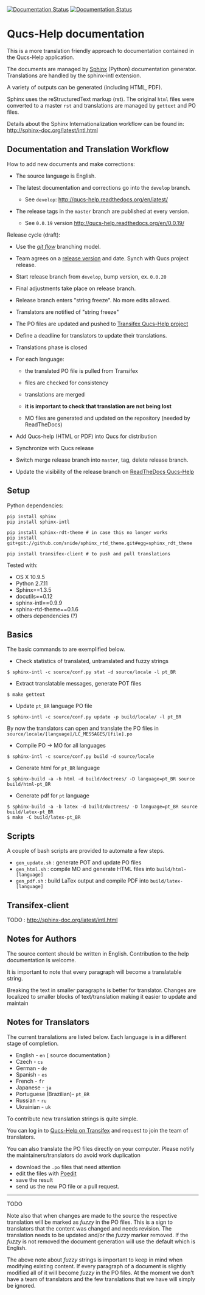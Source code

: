 [![Documentation Status](https://readthedocs.org/projects/qucs-help/badge/?version=latest)](https://readthedocs.org/projects/qucs-help/?badge=latest)
[![Documentation Status](https://readthedocs.org/projects/qucs-help/badge/?version=0.0.19)](https://readthedocs.org/projects/qucs-help/?badge=0.0.19)

Qucs-Help documentation
=======================

This is a more translation friendly approach to documentation contained in the Qucs-Help application.

The documents are managed by [Sphinx](http://sphinx-doc.org/latest/index.html) (Python) documentation generator.
Translations are handled by the sphinx-intl extension.

A variety of outputs can be generated (including HTML, PDF).

Sphinx uses the reStructuredText markup (rst).
The original `html` files were converted to a master `rst` and translations are
managed by `gettext` and PO files.

Details about the Sphinx Internationalization workflow can be found in: http://sphinx-doc.org/latest/intl.html


Documentation and Translation Workflow
--------------------------------------


How to add new documents and make corrections:

- The source language is English.

- The latest documentation and corrections go into the `develop` branch.

  - See `develop`: <http://qucs-help.readthedocs.org/en/latest/>

- The release tags in the `master` branch are published at every version.

  - See `0.0.19` version <http://qucs-help.readthedocs.org/en/0.0.19/>


Release cycle (draft):

- Use the [*git flow*](http://nvie.com/posts/a-successful-git-branching-model/) branching model.

- Team agrees on a [release version](http://semver.org/) and date. Synch with Qucs project release.

- Start release branch from `develop`, bump version, ex. `0.0.20`

- Final adjustments take place on release branch.

- Release branch enters "string freeze". No more edits allowed.

- Translators are notified of "string freeze"

- The PO files are updated and pushed to [Transifex Qucs-Help project](https://www.transifex.com/projects/p/qucs-help/)

- Define a deadline for translators to update their translations.

- Translations phase is closed

- For each language:

  - the translated PO file is pulled from Transifex

  - files are checked for consistency

  - translations are merged

  - **it is important to check that translation are not being lost**

  - MO files are generated and updated on the repository (needed by ReadTheDocs)

- Add Qucs-help (HTML or PDF) into Qucs for distribution

- Synchronize with Qucs release

- Switch merge release branch into `master`, tag, delete release branch.

- Update the visibility of the release branch on [ReadTheDocs Qucs-Help](http://qucs-help.readthedocs.org/en/0.0.18/)


Setup
-----

Python dependencies:

```
pip install sphinx
pip install sphinx-intl

pip install sphinx-rdt-theme # in case this no longer works
pip install git+git://github.com/snide/sphinx_rtd_theme.git#egg=sphinx_rdt_theme

pip install transifex-client # to push and pull translations
```

Tested with:

- OS X 10.9.5
- Python 2.7.11
- Sphinx==1.3.5
- docutils==0.12
- sphinx-intl==0.9.9
- sphinx-rtd-theme==0.1.6
- others dependencies (?)


Basics
------

The basic commands to are exemplified below.

- Check statistics of translated, untranslated and fuzzy strings

```
$ sphinx-intl -c source/conf.py stat -d source/locale -l pt_BR
```

- Extract translatable messages, generate POT files

```
$ make gettext
```

- Update `pt_BR` language PO file

```
$ sphinx-intl -c source/conf.py update -p build/locale/ -l pt_BR
```

By now the translators can open and translate the PO files in ``source/locale/[language]/LC_MESSAGES/[file].po``

- Compile PO -> MO for all languages

```
$ sphinx-intl -c source/conf.py build -d source/locale
```

- Generate html for `pt_BR` language

```
$ sphinx-build -a -b html -d build/doctrees/ -D language=pt_BR source build/html-pt_BR
```

- Generate pdf for `pt` language

```
$ sphinx-build -a -b latex -d build/doctrees/ -D language=pt_BR source build/latex-pt_BR
$ make -C build/latex-pt_BR
```

Scripts
-------

A couple of bash scripts are provided to automate a few steps.

- ``gen_update.sh`` : generate POT and update PO files
- ``gen_html.sh``   : compile MO and generate HTML files into `build/html-[language]`
- ``gen_pdf.sh``    : build LaTex output and compile PDF into `build/latex-[language]`


Transifex-client
----------------

TODO : http://sphinx-doc.org/latest/intl.html


Notes for Authors
-----------------

The source content should be written in English. Contribution to the help documentation is welcome.

It is important to note that every paragraph will become a translatable string.

Breaking the text in smaller paragraphs is better for translator. Changes are localized to smaller blocks of text/translation making it easier to update and maintain

Notes for Translators
---------------------

The current translations are listed below.
Each language is in a different stage of completion.

- English - `en` ( source documentation )
- Czech - `cs`
- German - `de`
- Spanish - `es`
- French - `fr`
- Japanese - `ja`
- Portuguese (Brazilian)- `pt_BR`
- Russian - `ru`
- Ukrainian - `uk`

To contribute new translation strings is quite simple.

You can log in to [Qucs-Help on Transifex](https://www.transifex.com/projects/p/qucs-help/) and request to join the team of translators.

You can also translate the PO files directly on your computer.
Please notify the maintainers/translators do avoid work duplication

- download the ``.po`` files that need attention
- edit the files with [Poedit](http://poedit.net/)
- save the result
- send us the new PO file or a pull request.



---

TODO

Note also that when changes are made to the source the respective translation will be
marked as *fuzzy* in the PO files.
This is a sign to translators that the content was changed and needs revision.
The translation needs to be updated and/or the *fuzzy* marker removed.
If the *fuzzy* is not removed the document generation will use the default which is English.

The above note about *fuzzy* strings is important to keep in mind when modifying existing content.
If every paragraph of a document is slightly modified all of it will become *fuzzy* in the PO files.
At the moment we don't have a team of translators and the few translations that we have will simply
be ignored.







